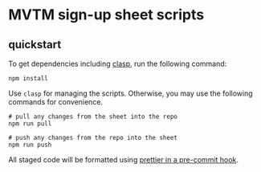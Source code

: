 # MVTM sign-up sheet scripts

## quickstart

To get dependencies including [clasp](https://github.com/google/clasp), run the
following command:

```
npm install
```

Use `clasp` for managing the scripts. Otherwise, you may use the following
commands for convenience.

```
# pull any changes from the sheet into the repo
npm run pull

# push any changes from the repo into the sheet
npm run push
```

All staged code will be formatted using [prettier in a pre-commit
hook](https://github.com/azz/pretty-quick#pre-commit-hook).
